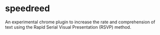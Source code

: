 speedreed
=========

An experimental chrome plugin to increase the rate and comprehension of text using the Rapid Serial Visual Presentation (RSVP) method.